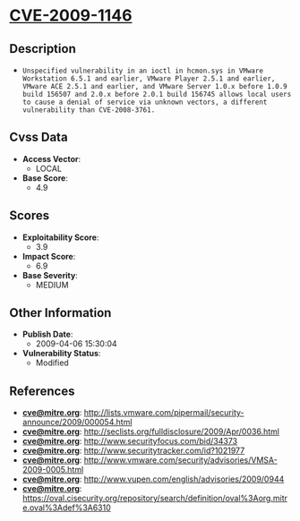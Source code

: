
# [CVE-2009-1146](https://cve.mitre.org/cgi-bin/cvename.cgi?name=CVE-2009-1146)

## Description

- `Unspecified vulnerability in an ioctl in hcmon.sys in VMware Workstation 6.5.1 and earlier, VMware Player 2.5.1 and earlier, VMware ACE 2.5.1 and earlier, and VMware Server 1.0.x before 1.0.9 build 156507 and 2.0.x before 2.0.1 build 156745 allows local users to cause a denial of service via unknown vectors, a different vulnerability than CVE-2008-3761.`

## Cvss Data

- **Access Vector**:
  - LOCAL
- **Base Score**:
  - 4.9

## Scores

- **Exploitability Score**:
  - 3.9
- **Impact Score**:
  - 6.9
- **Base Severity**:
  - MEDIUM

## Other Information

- **Publish Date**:
  - 2009-04-06 15:30:04
- **Vulnerability Status**:
  - Modified

## References

- **cve@mitre.org**: http://lists.vmware.com/pipermail/security-announce/2009/000054.html
- **cve@mitre.org**: http://seclists.org/fulldisclosure/2009/Apr/0036.html
- **cve@mitre.org**: http://www.securityfocus.com/bid/34373
- **cve@mitre.org**: http://www.securitytracker.com/id?1021977
- **cve@mitre.org**: http://www.vmware.com/security/advisories/VMSA-2009-0005.html
- **cve@mitre.org**: http://www.vupen.com/english/advisories/2009/0944
- **cve@mitre.org**: https://oval.cisecurity.org/repository/search/definition/oval%3Aorg.mitre.oval%3Adef%3A6310
